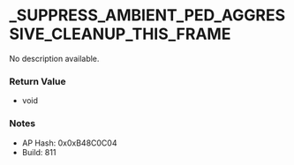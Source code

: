 # _SUPPRESS_AMBIENT_PED_AGGRESSIVE_CLEANUP_THIS_FRAME

No description available.

### Return Value
* void

### Notes
* AP Hash: 0x0xB48C0C04
* Build: 811

